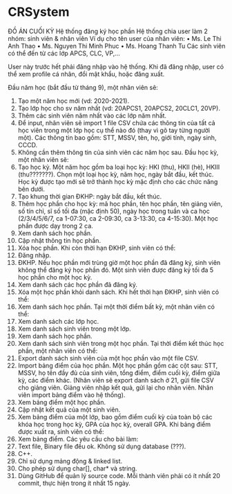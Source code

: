# CRSystem
ĐỒ ÁN CUỐI KỲ
Hệ thống đăng ký học phần
Hệ thống chia user làm 2 nhóm: sinh viên & nhân viên
Ví dụ cho tên user của nhân viên:
•	Ms. Le Thi Anh Thao
•	Ms. Nguyen Thi Minh Phuc
•	Ms. Hoang Thanh Tu
Các sinh viên có thể đến từ các lớp APCS, CLC, VP,…

User này trước hết phải đăng nhập vào hệ thống.
Khi đã đăng nhập, user có thể xem profile cá nhân, đổi mật khẩu, hoặc đăng xuất.

Đầu năm học (bắt đầu từ tháng 9), một nhân viên sẽ:
1.	Tạo một năm học mới (vd: 2020-2021).
2.	Tạo lớp học cho sv năm nhất (vd: 20APCS1, 20APCS2, 20CLC1, 20VP).
3.	Thêm các sinh viên năm nhất vào các lớp năm nhất.
4.	Để input, nhân viên sẽ import 1 file CSV chứa các thông tin của tất cả học viên trong một lớp học cụ thể nào đó (thay vì gõ tay từng người một). Các thông tin bao gồm: STT, MSSV, tên, họ, giới tính, ngày sinh, CCCD.
5.	Không cần thêm thông tin của sinh viên các năm học sau.
Đầu học kỳ, một nhân viên sẽ:
6.	Tạo học kỳ. Một năm học gồm ba loại học kỳ: HKI (thu), HKII (hè), HKIII (thu???????).  Chọn một loại học kỳ, năm học, ngày bắt đầu, kết thúc. Học kỳ được tạo mới sẽ trở thành học kỳ mặc định cho các chức năng bên dưới.
7.	Tạo khung thời gian ĐKHP: ngày bắt đầu, kết thúc.
8.	Thêm học phần cho học kỳ: mã học phần, tên học phần, tên giảng viên, số tín chỉ, sĩ số tối đa (mặc định 50), ngày học trong tuần và ca học (2/3/4/5/6/7, ca 1-07:30, ca 2-09:30, ca 3-13:30, ca 4-15:30). Một học phần được dạy trong 2 ca.
9.	Xem danh sách học phần.
10.	Cập nhật thông tin học phần.
11.	Xóa học phần.
Khi còn thời hạn ĐKHP, sinh viên có thể:
12.	Đăng nhập.
13.	ĐKHP. Nếu học phần mới trùng giờ một học phần đã đăng ký, sinh viên không thể đăng ký học phần đó. Một sinh viên được đăng ký tối đa 5 học phần cho một học kỳ.
14.	Xem danh sách các học phần đã đăng ký.
15.	Xóa một học phần khỏi danh sách.
Khi hết thời hạn ĐKHP, sinh viên có thể:
16.	Xem danh sách học phần.
Tại một thời điểm bất kỳ, một nhân viên có thể:
17.	Xem danh sách các lớp học.
18.	Xem danh sách sinh viên trong một lớp.
19.	Xem danh sách học phần.
20.	Xem danh sách sinh viên trong một học phần.
Tại thời điểm kết thúc học phần, một nhân viên có thể:
21.	Export danh sách sinh viên của một học phần vào một file CSV.
22.	Import bảng điểm của học phần. Một học phần gồm các cột sau: STT, MSSV, họ tên đầy đủ của sinh viên, tổng điểm, điểm cuối kỳ, điểm giữa kỳ, các điểm khác. (Nhân viên sẽ export danh sách ở 21, gửi file CSV cho giảng viên. Giảng viên nhập kết quả, gửi lại cho nhân viên. Nhân viên import bảng điểm vào hệ thống).
23.	Xem bảng điểm một học phần.
24.	Cập nhật kết quả của một sinh viên.
25.	Xem bảng điểm của một lớp, bao gồm điểm cuối kỳ của toàn bộ các khóa học trong học kỳ, GPA của học kỳ, overall GPA.
Khi bảng điểm được xuất ra, sinh viên có thể:
26.	Xem bảng điểm.
Các yêu cầu cho bài làm:
1.	Text file, Binary file đều ok. Không sử dụng database (???).
2.	C++.
3.	Chỉ sử dụng mảng động & linked list.
4.	Cho phép sử dụng char[], char* và string.
5.	Dùng GitHub để quản lý source code. Mỗi thành viên phải có ít nhất 20 commit, thực hiện trong ít nhất 15 ngày.

